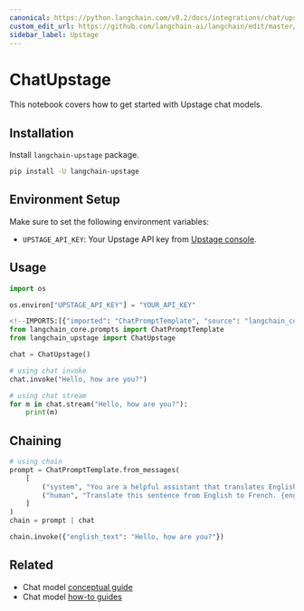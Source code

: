 ```yaml
---
canonical: https://python.langchain.com/v0.2/docs/integrations/chat/upstage/
custom_edit_url: https://github.com/langchain-ai/langchain/edit/master/docs/docs/integrations/chat/upstage.ipynb
sidebar_label: Upstage
---
```


# ChatUpstage

This notebook covers how to get started with Upstage chat models.

## Installation

Install `langchain-upstage` package.

```bash
pip install -U langchain-upstage
```

## Environment Setup

Make sure to set the following environment variables:

- `UPSTAGE_API_KEY`: Your Upstage API key from [Upstage console](https://console.upstage.ai/).

## Usage

```python
import os

os.environ["UPSTAGE_API_KEY"] = "YOUR_API_KEY"
```

```python
<!--IMPORTS:[{"imported": "ChatPromptTemplate", "source": "langchain_core.prompts", "docs": "https://api.python.langchain.com/en/latest/prompts/langchain_core.prompts.chat.ChatPromptTemplate.html", "title": "ChatUpstage"}]-->
from langchain_core.prompts import ChatPromptTemplate
from langchain_upstage import ChatUpstage

chat = ChatUpstage()
```

```python
# using chat invoke
chat.invoke("Hello, how are you?")
```

```python
# using chat stream
for m in chat.stream("Hello, how are you?"):
    print(m)
```

## Chaining

```python
# using chain
prompt = ChatPromptTemplate.from_messages(
    [
        ("system", "You are a helpful assistant that translates English to French."),
        ("human", "Translate this sentence from English to French. {english_text}."),
    ]
)
chain = prompt | chat

chain.invoke({"english_text": "Hello, how are you?"})
```

## Related

- Chat model [conceptual guide](/docs/concepts/#chat-models)
- Chat model [how-to guides](/docs/how_to/#chat-models)